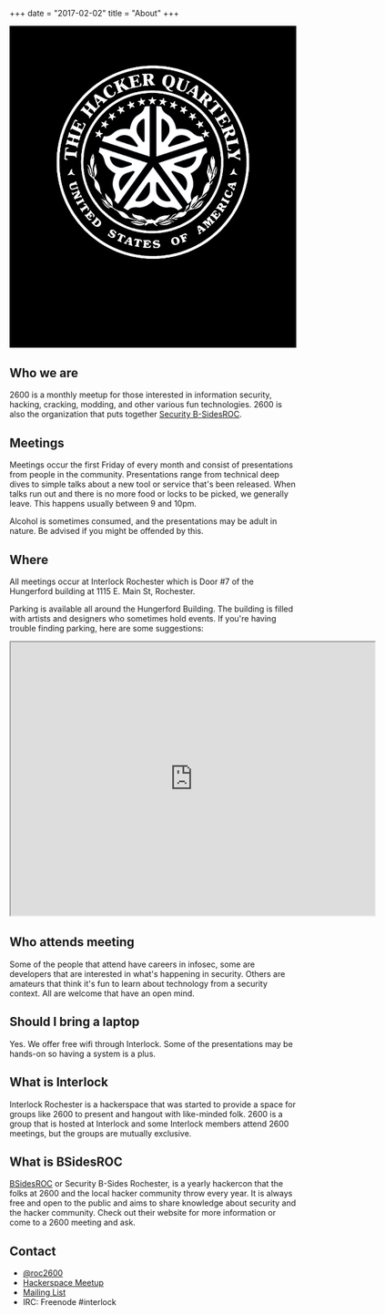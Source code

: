 +++
date = "2017-02-02"
title = "About"
+++

![Rochester 2600](/images/2600bg.png)

## Who we are

2600 is a monthly meetup for those interested in information security, hacking, cracking, modding, and other various fun technologies. 2600 is also the organization that puts together [Security B-SidesROC](http://www.bsidesroc.com). 

## Meetings

Meetings occur the first Friday of every month and consist of presentations from people in the community. Presentations range from technical deep dives to simple talks about a new tool or service that's been released. When talks run out and there is no more food or locks to be picked, we generally leave. This happens usually between 9 and 10pm.  

Alcohol is sometimes 
consumed, and the presentations may be adult in nature. Be advised if you might be offended by this.

## Where

All meetings occur at Interlock Rochester which is Door #7 of the Hungerford building at 1115 E. Main St, Rochester. 

Parking is available all around the Hungerford Building. The building is filled with artists and designers who sometimes hold events. If you're having trouble finding parking, here are some suggestions:

<iframe src="https://www.google.com/maps/d/u/0/embed?mid=1stLJJCJVxNg_4AVp5MJRi4-ykwI" width="640" height="480"></iframe>

## Who attends meeting

Some of the people that attend have careers in infosec, some are developers that are interested in what's happening in security. Others are amateurs that think it's fun to learn about technology from a security context. All are welcome that have an open mind. 

## Should I bring a laptop

Yes. We offer free wifi through Interlock. Some of the presentations may be hands-on so having a system is a plus.  

## What is Interlock

Interlock Rochester is a hackerspace that was started to provide a space for groups like 2600 to present and hangout with like-minded folk. 2600 is a group that is hosted at Interlock and some Interlock members attend 2600 meetings, but the groups are mutually exclusive. 

## What is BSidesROC

[BSidesROC](http://www.bsidesroc.com) or Security B-Sides Rochester, is a yearly hackercon that the folks at 2600 and the local hacker community throw every year. It is always free and open to the public and aims to share knowledge about security and the hacker community. Check out their website for more information or come to a 2600 meeting and ask. 

## Contact

* [@roc2600](https://twitter.com/roc2600)
* [Hackerspace Meetup](http://www.meetup.com/Interlock-Rochester-Hackerspace) 
* [Mailing List](https://groups.google.com/forum/#!forum/rochester2600)
* IRC: Freenode #interlock
